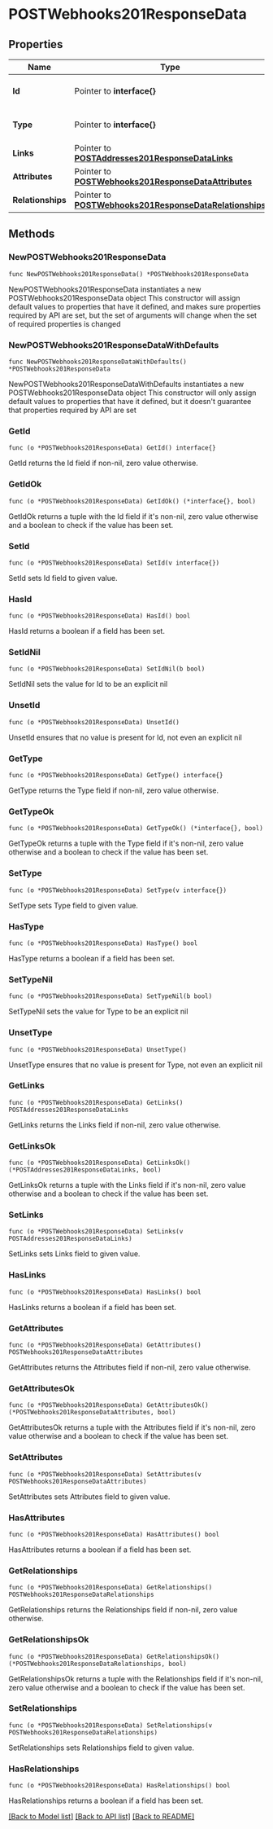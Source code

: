 # POSTWebhooks201ResponseData

## Properties

Name | Type | Description | Notes
------------ | ------------- | ------------- | -------------
**Id** | Pointer to **interface{}** | The resource&#39;s id | [optional] 
**Type** | Pointer to **interface{}** | The resource&#39;s type | [optional] 
**Links** | Pointer to [**POSTAddresses201ResponseDataLinks**](POSTAddresses201ResponseDataLinks.md) |  | [optional] 
**Attributes** | Pointer to [**POSTWebhooks201ResponseDataAttributes**](POSTWebhooks201ResponseDataAttributes.md) |  | [optional] 
**Relationships** | Pointer to [**POSTWebhooks201ResponseDataRelationships**](POSTWebhooks201ResponseDataRelationships.md) |  | [optional] 

## Methods

### NewPOSTWebhooks201ResponseData

`func NewPOSTWebhooks201ResponseData() *POSTWebhooks201ResponseData`

NewPOSTWebhooks201ResponseData instantiates a new POSTWebhooks201ResponseData object
This constructor will assign default values to properties that have it defined,
and makes sure properties required by API are set, but the set of arguments
will change when the set of required properties is changed

### NewPOSTWebhooks201ResponseDataWithDefaults

`func NewPOSTWebhooks201ResponseDataWithDefaults() *POSTWebhooks201ResponseData`

NewPOSTWebhooks201ResponseDataWithDefaults instantiates a new POSTWebhooks201ResponseData object
This constructor will only assign default values to properties that have it defined,
but it doesn't guarantee that properties required by API are set

### GetId

`func (o *POSTWebhooks201ResponseData) GetId() interface{}`

GetId returns the Id field if non-nil, zero value otherwise.

### GetIdOk

`func (o *POSTWebhooks201ResponseData) GetIdOk() (*interface{}, bool)`

GetIdOk returns a tuple with the Id field if it's non-nil, zero value otherwise
and a boolean to check if the value has been set.

### SetId

`func (o *POSTWebhooks201ResponseData) SetId(v interface{})`

SetId sets Id field to given value.

### HasId

`func (o *POSTWebhooks201ResponseData) HasId() bool`

HasId returns a boolean if a field has been set.

### SetIdNil

`func (o *POSTWebhooks201ResponseData) SetIdNil(b bool)`

 SetIdNil sets the value for Id to be an explicit nil

### UnsetId
`func (o *POSTWebhooks201ResponseData) UnsetId()`

UnsetId ensures that no value is present for Id, not even an explicit nil
### GetType

`func (o *POSTWebhooks201ResponseData) GetType() interface{}`

GetType returns the Type field if non-nil, zero value otherwise.

### GetTypeOk

`func (o *POSTWebhooks201ResponseData) GetTypeOk() (*interface{}, bool)`

GetTypeOk returns a tuple with the Type field if it's non-nil, zero value otherwise
and a boolean to check if the value has been set.

### SetType

`func (o *POSTWebhooks201ResponseData) SetType(v interface{})`

SetType sets Type field to given value.

### HasType

`func (o *POSTWebhooks201ResponseData) HasType() bool`

HasType returns a boolean if a field has been set.

### SetTypeNil

`func (o *POSTWebhooks201ResponseData) SetTypeNil(b bool)`

 SetTypeNil sets the value for Type to be an explicit nil

### UnsetType
`func (o *POSTWebhooks201ResponseData) UnsetType()`

UnsetType ensures that no value is present for Type, not even an explicit nil
### GetLinks

`func (o *POSTWebhooks201ResponseData) GetLinks() POSTAddresses201ResponseDataLinks`

GetLinks returns the Links field if non-nil, zero value otherwise.

### GetLinksOk

`func (o *POSTWebhooks201ResponseData) GetLinksOk() (*POSTAddresses201ResponseDataLinks, bool)`

GetLinksOk returns a tuple with the Links field if it's non-nil, zero value otherwise
and a boolean to check if the value has been set.

### SetLinks

`func (o *POSTWebhooks201ResponseData) SetLinks(v POSTAddresses201ResponseDataLinks)`

SetLinks sets Links field to given value.

### HasLinks

`func (o *POSTWebhooks201ResponseData) HasLinks() bool`

HasLinks returns a boolean if a field has been set.

### GetAttributes

`func (o *POSTWebhooks201ResponseData) GetAttributes() POSTWebhooks201ResponseDataAttributes`

GetAttributes returns the Attributes field if non-nil, zero value otherwise.

### GetAttributesOk

`func (o *POSTWebhooks201ResponseData) GetAttributesOk() (*POSTWebhooks201ResponseDataAttributes, bool)`

GetAttributesOk returns a tuple with the Attributes field if it's non-nil, zero value otherwise
and a boolean to check if the value has been set.

### SetAttributes

`func (o *POSTWebhooks201ResponseData) SetAttributes(v POSTWebhooks201ResponseDataAttributes)`

SetAttributes sets Attributes field to given value.

### HasAttributes

`func (o *POSTWebhooks201ResponseData) HasAttributes() bool`

HasAttributes returns a boolean if a field has been set.

### GetRelationships

`func (o *POSTWebhooks201ResponseData) GetRelationships() POSTWebhooks201ResponseDataRelationships`

GetRelationships returns the Relationships field if non-nil, zero value otherwise.

### GetRelationshipsOk

`func (o *POSTWebhooks201ResponseData) GetRelationshipsOk() (*POSTWebhooks201ResponseDataRelationships, bool)`

GetRelationshipsOk returns a tuple with the Relationships field if it's non-nil, zero value otherwise
and a boolean to check if the value has been set.

### SetRelationships

`func (o *POSTWebhooks201ResponseData) SetRelationships(v POSTWebhooks201ResponseDataRelationships)`

SetRelationships sets Relationships field to given value.

### HasRelationships

`func (o *POSTWebhooks201ResponseData) HasRelationships() bool`

HasRelationships returns a boolean if a field has been set.


[[Back to Model list]](../README.md#documentation-for-models) [[Back to API list]](../README.md#documentation-for-api-endpoints) [[Back to README]](../README.md)


